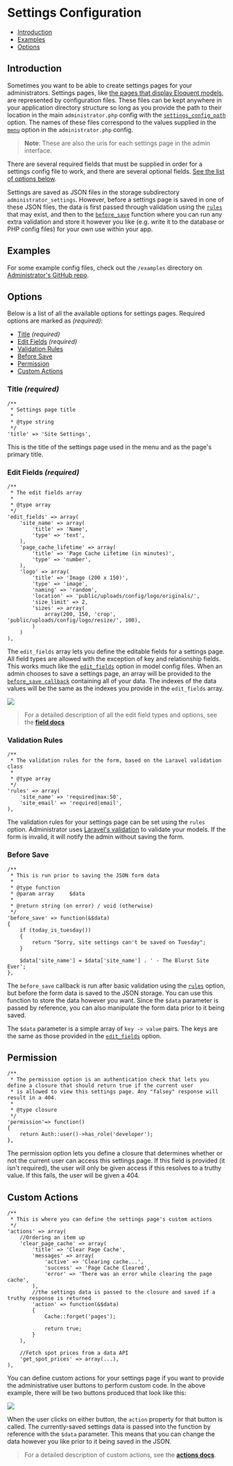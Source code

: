 # Settings Configuration

- [Introduction](#introduction)
- [Examples](#examples)
- [Options](#options)

<a name="introduction"></a>
## Introduction

Sometimes you want to be able to create settings pages for your administrators. Settings pages, like [the pages that display Eloquent models](/docs/model-configuration), are represented by configuration files. These files can be kept anywhere in your application directory structure so long as you provide the path to their location in the main `administrator.php` config with the [`settings_config_path`](/docs/configuration#settings-config-path) option. The names of these files correspond to the values supplied in the [`menu`](/docs/configuration#menu) option in the `administrator.php` config.

> **Note**: These are also the uris for each settings page in the admin interface.

There are several required fields that must be supplied in order for a settings config file to work, and there are several optional fields. [See the list of options below](#options).

Settings are saved as JSON files in the storage subdirectory `administrator_settings`. However, before a settings page is saved in one of these JSON files, the data is first passed through validation using the [`rules`](#validation-rules) that may exist, and then to the [`before_save`](#before-save) function where you can run any extra validation and store it however you like (e.g. write it to the database or PHP config files) for your own use within your app.

<a name="examples"></a>
## Examples

For some example config files, check out the `/examples` directory on [Administrator's GitHub repo](https://github.com/FrozenNode/Laravel-Administrator/tree/master/examples).

<a name="options"></a>
## Options

Below is a list of all the available options for settings pages. Required options are marked as *(required)*:

- [Title](#title) *(required)*
- [Edit Fields](#edit-fields) *(required)*
- [Validation Rules](#validation-rules)
- [Before Save](#before-save)
- [Permission](#permission)
- [Custom Actions](#custom-actions)

<a name="title"></a>
### Title *(required)*

	/**
	 * Settings page title
	 *
	 * @type string
	 */
	'title' => 'Site Settings',

This is the title of the settings page used in the menu and as the page's primary title.

<a name="edit-fields"></a>
### Edit Fields *(required)*

	/**
	 * The edit fields array
	 *
	 * @type array
	 */
	'edit_fields' => array(
		'site_name' => array(
			'title' => 'Name',
			'type' => 'text',
		),
		'page_cache_lifetime' => array(
			'title' => 'Page Cache Lifetime (in minutes)',
			'type' => 'number',
		),
		'logo' => array(
			'title' => 'Image (200 x 150)',
			'type' => 'image',
			'naming' => 'random',
			'location' => 'public/uploads/config/logo/originals/',
			'size_limit' => 2,
			'sizes' => array(
		 		array(200, 150, 'crop', 'public/uploads/config/logo/resize/', 100),
		 	)
		)
	),

The `edit_fields` array lets you define the editable fields for a settings page. All field types are allowed with the exception of key and relationship fields. This works much like the [`edit_fields`](/docs/model-configuration#edit-fields) option in model config files. When an admin chooses to save a settings page, an array will be provided to the [`before_save callback`](#before-save) containing all of your data. The indexes of the data values will be the same as the indexes you provide in the `edit_fields` array.

<img src="https://raw.github.com/FrozenNode/Laravel-Administrator/master/examples/images/settings-overview.png" />

> For a detailed description of all the edit field types and options, see the **[field docs](/docs/fields)**

<a name="validation-rules"></a>
### Validation Rules

	/**
	 * The validation rules for the form, based on the Laravel validation class
	 *
	 * @type array
	 */
	'rules' => array(
		'site_name' => 'required|max:50',
		'site_email' => 'required|email',
	),

The validation rules for your settings page can be set using the `rules` option. Administrator uses [Laravel's validation](http://laravel.com/docs/validation) to validate your models. If the form is invalid, it will notify the admin without saving the form.

<a name="before-save"></a>
### Before Save

	/**
	 * This is run prior to saving the JSON form data
	 *
	 * @type function
	 * @param array		$data
	 *
	 * @return string (on error) / void (otherwise)
	 */
	'before_save' => function(&$data)
	{
		if (today_is_tuesday())
		{
			return "Sorry, site settings can't be saved on Tuesday";
		}

		$data['site_name'] = $data['site_name'] . ' - The Blurst Site Ever';
	},

The `before_save` callback is run after basic validation using the [`rules`](#validation-rules) option, but before the form data is saved to the JSON storage. You can use this function to store the data however you want. Since the `$data` parameter is passed by reference, you can also manipulate the form data prior to it being saved.

The `$data` parameter is a simple array of `key -> value` pairs. The keys are the same as those provided in the [`edit_fields`](#edit-fields) option.

<a name="permission"></a>
## Permission

	/**
	 * The permission option is an authentication check that lets you define a closure that should return true if the current user
	 * is allowed to view this settings page. Any "falsey" response will result in a 404.
	 *
	 * @type closure
	 */
	'permission'=> function()
	{
		return Auth::user()->has_role('developer');
	},

The permission option lets you define a closure that determines whether or not the current user can access this settings page. If this field is provided (it isn't required), the user will only be given access if this resolves to a truthy value. If this fails, the user will be given a 404.

<a name="custom-actions"></a>
## Custom Actions

	/**
	 * This is where you can define the settings page's custom actions
	 */
	'actions' => array(
		//Ordering an item up
		'clear_page_cache' => array(
			'title' => 'Clear Page Cache',
			'messages' => array(
				'active' => 'Clearing cache...',
				'success' => 'Page Cache Cleared',
				'error' => 'There was an error while clearing the page cache',
			),
			//the settings data is passed to the closure and saved if a truthy response is returned
			'action' => function(&$data)
			{
				Cache::forget('pages');

				return true;
			}
		),

		//Fetch spot prices from a data API
		'get_spot_prices' => array(...),
	),

You can define custom actions for your settings page if you want to provide the administrative user buttons to perform custom code. In the above example, there will be two buttons produced that look like this:

<img src="https://raw.github.com/FrozenNode/Laravel-Administrator/master/examples/images/custom-actions-settings.png" />

When the user clicks on either button, the `action` property for that button is called. The currently-saved settings data is passed into the function by reference with the `$data` parameter. This means that you can change the data however you like prior to it being saved in the JSON.

> For a detailed description of custom actions, see the **[actions docs](/docs/actions)**.